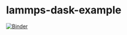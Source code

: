 # lammps-dask-example

[![Binder](https://mybinder.org/badge_logo.svg)](https://mybinder.org/v2/gh/srmnitc/lammps-dask-example/master?urlpath=lab)
